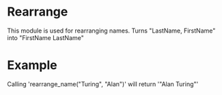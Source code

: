 Rearrange
==========

This module is used for rearranging names.
Turns "LastName, FirstName" into "FirstName LastName"

# Example

Calling 'rearrange_name("Turing", "Alan")' will return '"Alan Turing"'